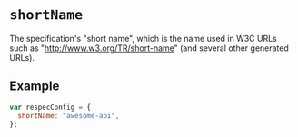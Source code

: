 # `shortName`

The specification's "short name", which is the name used in W3C URLs such as "http://www.w3.org/TR/short-name" (and several other generated URLs).

## Example

```js
var respecConfig = {
  shortName: "awesome-api",
};
```
